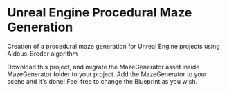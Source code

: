 # Unreal Engine Procedural Maze Generation
 Creation of a procedural maze generation for Unreal Engine projects using Aldous-Broder algorithm
 
 Download this project, and migrate the MazeGenerator asset inside MazeGenerator folder to your project.
 Add the MazeGenerator to your scene and it's done!
 Feel free to change the Blueprint as you wish.
